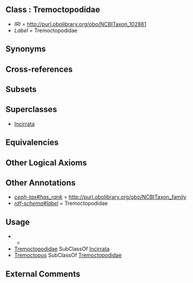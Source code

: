 
## Class : Tremoctopodidae

 * *IRI* = http://purl.obolibrary.org/obo/NCBITaxon_102881
 * *Label* = Tremoctopodidae

## Synonyms


## Cross-references


## Subsets


## Superclasses

 * [Incirrata](../../NCBITaxon/46/NCBITaxon_6646.md)

## Equivalencies


## Other Logical Axioms


## Other Annotations

 * *[ceph-tax#has_rank](../../ceph-tax#has/nk/ceph-tax#has_rank.md)* = http://purl.obolibrary.org/obo/NCBITaxon_family
 * *[rdf-schema#label](../../el/rdf-schema#label.md)* = Tremoctopodidae

## Usage

 * -
 * [Tremoctopodidae](../../NCBITaxon/81/NCBITaxon_102881.md) SubClassOf [Incirrata](../../NCBITaxon/46/NCBITaxon_6646.md)
 * [Tremoctopus](../../NCBITaxon/82/NCBITaxon_102882.md) SubClassOf [Tremoctopodidae](../../NCBITaxon/81/NCBITaxon_102881.md)

## External Comments

